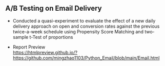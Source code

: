 ## A/B Testing on Email Delivery

- Conducted a quasi-experiment to evaluate the effect of a new daily delivery approach on open and conversion rates against the previous twice-a-week schedule using Propensity Score Matching and two-sample t-Test of proportions

- Report Preview  
  https://htmlpreview.github.io/?https://github.com/mingzhao1103/Python_Email/blob/main/Email.html
